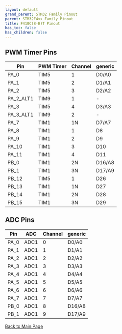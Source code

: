 ```yaml
---
layout: default
grand_parent: STM32 Family Pinout
parent: STM32F4xx Family Pinout
title: F410C(8-B)T Pinout
has_toc: false
has_children: false
---
```


## PWM Timer Pins

| Pin | PWM Timer | Channel | generic |
| --- | --- | --- | --- |
| PA_0 | TIM5 | 1 | D0/A0 |
| PA_1 | TIM5 | 2 | D1/A1 |
| PA_2 | TIM5 | 3 | D2/A2 |
| PA_2_ALT1 | TIM9 | 1 | - |
| PA_3 | TIM5 | 4 | D3/A3 |
| PA_3_ALT1 | TIM9 | 2 | - |
| PA_7 | TIM1 | 1N | D7/A7 |
| PA_8 | TIM1 | 1 | D8 |
| PA_9 | TIM1 | 2 | D9 |
| PA_10 | TIM1 | 3 | D10 |
| PA_11 | TIM1 | 4 | D11 |
| PB_0 | TIM1 | 2N | D16/A8 |
| PB_1 | TIM1 | 3N | D17/A9 |
| PB_12 | TIM5 | 1 | D26 |
| PB_13 | TIM1 | 1N | D27 |
| PB_14 | TIM1 | 2N | D28 |
| PB_15 | TIM1 | 3N | D29 |


## ADC Pins

| Pin | ADC | Channel | generic |
| --- | --- | --- | --- |
| PA_0 | ADC1 | 0 | D0/A0 |
| PA_1 | ADC1 | 1 | D1/A1 |
| PA_2 | ADC1 | 2 | D2/A2 |
| PA_3 | ADC1 | 3 | D3/A3 |
| PA_4 | ADC1 | 4 | D4/A4 |
| PA_5 | ADC1 | 5 | D5/A5 |
| PA_6 | ADC1 | 6 | D6/A6 |
| PA_7 | ADC1 | 7 | D7/A7 |
| PB_0 | ADC1 | 8 | D16/A8 |
| PB_1 | ADC1 | 9 | D17/A9 |


[Back to Main Page](../../)